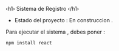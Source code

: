 ‹h1› Sistema de Registro ‹/h1›

- Estado del proyecto : En construccion .

Para ejecutar el sistema , debes poner :

```npm install react```

